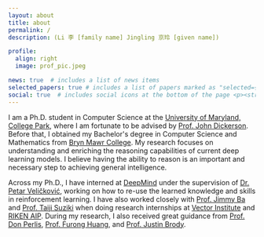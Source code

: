 ```yaml
---
layout: about
title: about
permalink: /
description: (Li 李 [family name] Jingling 京玲 [given name])

profile:
  align: right
  image: prof_pic.jpeg

news: true  # includes a list of news items
selected_papers: true # includes a list of papers marked as "selected={true}"
social: true  # includes social icons at the bottom of the page <p><strong>I am looking for internship opportunities for summer 2022. Here is my <a href="assets/pdf/latest.pdf">CV</a>. Let me know if you think I can be a good fit.</strong></p>
---
```


I am a Ph.D. student in Computer Science at the [University of Maryland, College Park](http://www.umd.edu), where I am fortunate to be advised by [Prof. John Dickerson](http://jpdickerson.com). 
Before that, I obtained my Bachelor's degree in Computer Science and Mathematics from [Bryn Mawr College](http://www.brynmawr.edu).
My research focuses on understanding and enriching the reasoning capabilities of current deep learning models. I believe having the ability to reason is an important and necessary step to achieving general intelligence.

Across my Ph.D., I have interned at [DeepMind](http://deepmind.com) under the supervision of [Dr. Petar Veličković](https://petar-v.com), working on how to re-use the learned knowledge and skills in reinforcement learning. I have also worked closely with [Prof. Jimmy Ba](http://jimmylba.github.io) and [Prof. Taiji Suziki](http://ibis.t.u-tokyo.ac.jp/suzuki) when doing research internships at [Vector Institute](http://vectorinstitute.ai) and [RIKEN AIP](http://aip.riken.jp). 
During my research, I also received great guidance from [Prof. Don Perlis](http://www.cs.umd.edu/users/perlis), [Prof. Furong Huang](http://furong-huang.com), and [Prof. Justin Brody](http://www.umiacs.umd.edu/people/jbrody).





